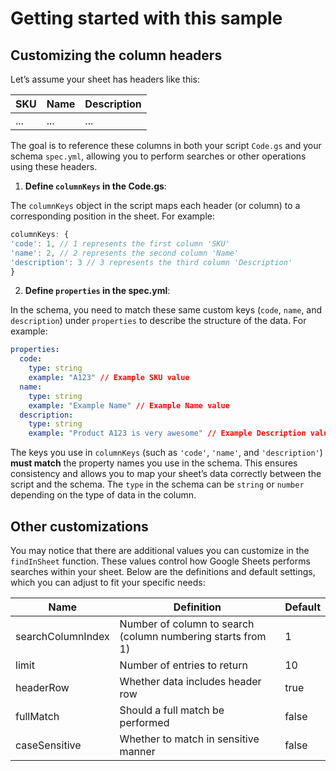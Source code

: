 # Getting started with this sample

## Customizing the column headers

Let’s assume your sheet has headers like this:

| SKU | Name | Description |
|-----|------|-------------|
| ... | ...  | ...         |

The goal is to reference these columns in both your script `Code.gs` and your schema `spec.yml`, allowing you to perform searches or other operations using these headers.

1. **Define `columnKeys` in the Code.gs**:

The `columnKeys` object in the script maps each header (or column) to a corresponding position in the sheet. For example:

```javascript
columnKeys: {
'code': 1, // 1 represents the first column 'SKU'
'name': 2, // 2 represents the second column 'Name'
'description': 3 // 3 represents the third column 'Description'
}
```

2. **Define `properties` in the spec.yml**:

In the schema, you need to match these same custom keys (`code`, `name`, and `description`) under `properties` to describe the structure of the data. For example:

```yaml
properties:
  code:
    type: string
    example: "A123" // Example SKU value
  name:
    type: string
    example: "Example Name" // Example Name value
  description:
    type: string
    example: "Product A123 is very awesome" // Example Description value
```

The keys you use in `columnKeys` (such as `'code'`, `'name'`, and `'description'`) **must match** the property names you use in the schema. This ensures consistency and allows you to map your sheet’s data correctly between the script and the schema. The `type` in the schema can be `string` or `number` depending on the type of data in the column.

## Other customizations

You may notice that there are additional values you can customize in the `findInSheet` function. These values control how Google Sheets performs searches within your sheet. Below are the definitions and default settings, which you can adjust to fit your specific needs:

| Name | Definition | Default |
|------|------------|---------|
| searchColumnIndex | Number of column to search (column numbering starts from 1) | 1 |
| limit | Number of entries to return | 10 |
| headerRow | Whether data includes header row | true |
| fullMatch | Should a full match be performed | false |
| caseSensitive | Whether to match in sensitive manner | false |
